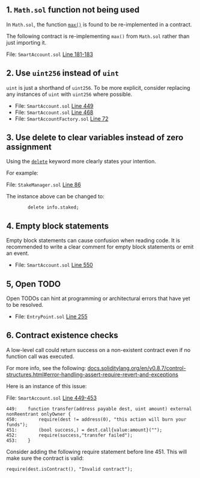 ## 1. `Math.sol` function not being used

In `Math.sol`, the function [`max()`](https://github.com/code-423n4/2023-01-biconomy/blob/main/scw-contracts/contracts/smart-contract-wallet/libs/Math.sol#L19-L21) is found to be re-implemented in a contract.

The following contract is re-implementing `max()` from `Math.sol` rather than just importing it.

File: `SmartAccount.sol` [Line 181-183](https://github.com/code-423n4/2023-01-biconomy/blob/5df2e8f8c0fd3393b9ecdad9ef356955f07fbbdd/scw-contracts/contracts/smart-contract-wallet/SmartAccount.sol#L181-L183)

## 2. Use `uint256` instead of `uint`

`uint` is just a shorthand of `uint256`. To be more explicit, consider replacing any instances of `uint` with `uint256` where possible.

- File: `SmartAccount.sol` [Line 449](https://github.com/code-423n4/2023-01-biconomy/blob/main/scw-contracts/contracts/smart-contract-wallet/SmartAccount.sol#L449)
- File: `SmartAccount.sol` [Line 468](https://github.com/code-423n4/2023-01-biconomy/blob/main/scw-contracts/contracts/smart-contract-wallet/SmartAccount.sol#L468)
- File: `SmartAccountFactory.sol` [Line 72](https://github.com/code-423n4/2023-01-biconomy/blob/main/scw-contracts/contracts/smart-contract-wallet/SmartAccountFactory.sol#L72)

## 3. Use delete to clear variables instead of zero assignment

Using the [`delete`](https://docs.soliditylang.org/en/v0.8.17/types.html#delete) keyword more clearly states your intention.

For example:

File: `StakeManager.sol` [Line 86](https://github.com/code-423n4/2023-01-biconomy/blob/5df2e8f8c0fd3393b9ecdad9ef356955f07fbbdd/scw-contracts/contracts/smart-contract-wallet/aa-4337/core/StakeManager.sol#L86)

The instance above can be changed to:

```solidity
        delete info.staked;
```

## 4. Empty block statements

Empty block statements can cause confusion when reading code. It is recommended to write a clear comment for empty block statements or emit an event.

- File: `SmartAccount.sol` [Line 550](https://github.com/code-423n4/2023-01-biconomy/blob/main/scw-contracts/contracts/smart-contract-wallet/SmartAccount.sol#L550)

## 5, Open TODO

Open TODOs can hint at programming or architectural errors that have yet to be resolved.

- File: `EntryPoint.sol` [Line 255](https://github.com/code-423n4/2023-01-biconomy/blob/5df2e8f8c0fd3393b9ecdad9ef356955f07fbbdd/scw-contracts/contracts/smart-contract-wallet/aa-4337/core/EntryPoint.sol#L255)

## 6. Contract existence checks

A low-level call could return success on a non-existent contract even if no function call was executed.

For more info, see the following:
[docs.soliditylang.org/en/v0.8.7/control-structures.html#error-handling-assert-require-revert-and-exceptions](https://docs.soliditylang.org/en/v0.8.7/control-structures.html#error-handling-assert-require-revert-and-exceptions)

Here is an instance of this issue:

File: `SmartAccount.sol` [Line 449-453](https://github.com/code-423n4/2023-01-biconomy/blob/main/scw-contracts/contracts/smart-contract-wallet/SmartAccount.sol#L449-L453)

```solidity
449:    function transfer(address payable dest, uint amount) external nonReentrant onlyOwner {
450:        require(dest != address(0), "this action will burn your funds");
451:        (bool success,) = dest.call{value:amount}("");
452:        require(success,"transfer failed");
453:    }
```

Consider adding the following require statement before line 451. This will make sure the contract is valid:

```solidity
require(dest.isContract(), "Invalid contract");
```

